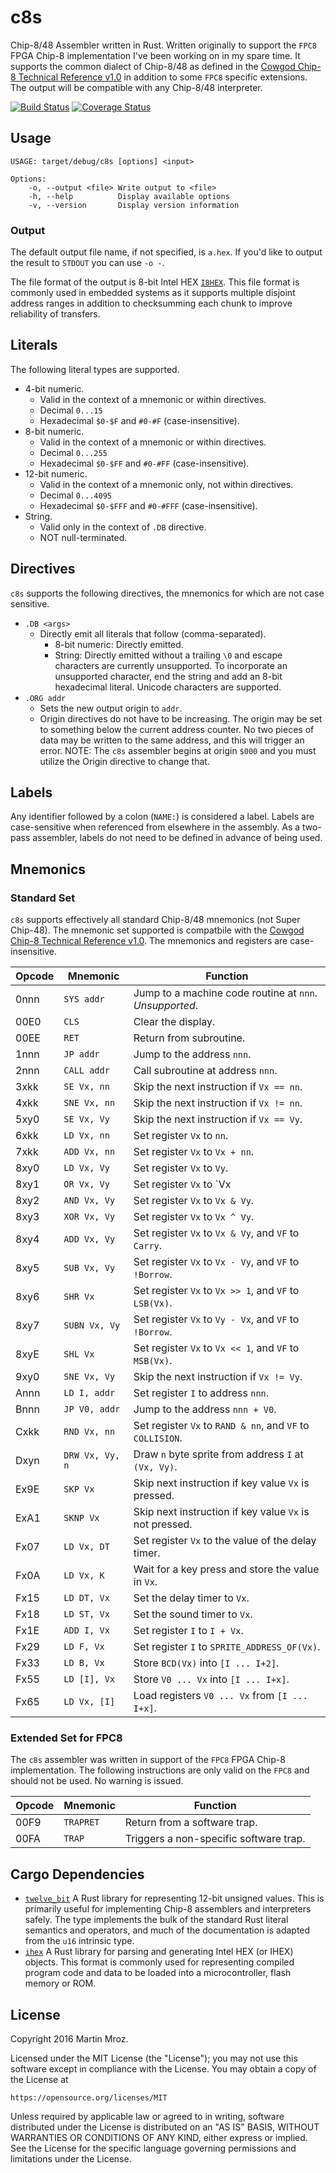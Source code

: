 c8s
===

Chip-8/48 Assembler written in Rust. Written originally to support the `FPC8` FPGA Chip-8 implementation I've been working on in my spare time. It supports the common dialect of Chip-8/48 as defined in the [Cowgod Chip-8 Technical Reference v1.0](http://devernay.free.fr/hacks/chip8/C8TECH10.HTM) in addition to some `FPC8` specific extensions. The output will be compatible with any Chip-8/48 interpreter.

[![Build Status](https://travis-ci.org/martinmroz/c8s.svg?branch=master)](https://travis-ci.org/martinmroz/c8s)
[![Coverage Status](https://coveralls.io/repos/github/martinmroz/c8s/badge.svg?branch=master)](https://coveralls.io/github/martinmroz/c8s?branch=master)

## Usage

```
USAGE: target/debug/c8s [options] <input>

Options:
    -o, --output <file> Write output to <file>
    -h, --help          Display available options
    -v, --version       Display version information
```

### Output

The default output file name, if not specified, is `a.hex`. If you'd like to output the result to `STDOUT` you can use `-o -`.

The file format of the output is 8-bit Intel HEX [`I8HEX`](https://en.wikipedia.org/wiki/Intel_HEX). This file format is commonly used in embedded systems as it supports multiple disjoint address ranges in addition to checksumming each chunk to improve reliability of transfers.

## Literals
The following literal types are supported.

* 4-bit numeric.
	* Valid in the context of a mnemonic or within directives.
	* Decimal `0...15`
	* Hexadecimal `$0-$F` and `#0-#F` (case-insensitive).
* 8-bit numeric.
	* Valid in the context of a mnemonic or within directives.
	* Decimal `0...255`
	* Hexadecimal `$0-$FF` and `#0-#FF` (case-insensitive).
* 12-bit numeric.
	* Valid in the context of a mnemonic only, not within directives.
	* Decimal `0...4095`
	* Hexadecimal `$0-$FFF` and `#0-#FFF` (case-insensitive).
* String.
	* Valid only in the context of `.DB` directive.
	* NOT null-terminated.

## Directives
`c8s` supports the following directives, the mnemonics for which are not case sensitive.

* `.DB <args>`
	* Directly emit all literals that follow (comma-separated).
		* 8-bit numeric: Directly emitted.
		* String: Directly emitted without a trailing `\0` and escape characters are currently unsupported. To incorporate an unsupported character, end the string and add an 8-bit hexadecimal literal. Unicode characters are supported.
* `.ORG addr`
	* Sets the new output origin to `addr`. 
	* Origin directives do not have to be increasing. The origin may be set to something below the current address counter. No two pieces of data may be written to the same address, and this will trigger an error. NOTE: The `c8s` assembler begins at origin `$000` and you must utilize the Origin directive to change that.

## Labels

Any identifier followed by a colon (`NAME:`) is considered a label. Labels are case-sensitive when referenced from elsewhere in the assembly. As a two-pass assembler, labels do not need to be defined in advance of being used.

## Mnemonics

### Standard Set
`c8s` supports effectively all standard Chip-8/48 mnemonics (not Super Chip-48). The mnemonic set supported is compatbile with the [Cowgod Chip-8 Technical Reference v1.0](http://devernay.free.fr/hacks/chip8/C8TECH10.HTM). The mnemonics and registers are case-insensitive.

| Opcode | Mnemonic        | Function                                                    |
| ------ | --------------- | ----------------------------------------------------------- |
| 0nnn   | `SYS addr`      | Jump to a machine code routine at `nnn`. *Unsupported*.     |
| 00E0   | `CLS`           | Clear the display.                                          |
| 00EE   | `RET`           | Return from subroutine.                                     |
| 1nnn   | `JP addr`       | Jump to the address `nnn`.                                  |
| 2nnn   | `CALL addr`     | Call subroutine at address `nnn`.                           |
| 3xkk   | `SE Vx, nn`     | Skip the next instruction if `Vx == nn`.                    |
| 4xkk   | `SNE Vx, nn`    | Skip the next instruction if `Vx != nn`.                    |
| 5xy0   | `SE Vx, Vy`     | Skip the next instruction if `Vx == Vy`.                    |
| 6xkk   | `LD Vx, nn`     | Set register `Vx` to `nn`.                                  |
| 7xkk   | `ADD Vx, nn`    | Set register `Vx` to `Vx + nn`.                             |
| 8xy0   | `LD Vx, Vy`     | Set register `Vx` to `Vy`.                                  |
| 8xy1   | `OR Vx, Vy`     | Set register `Vx` to `Vx | Vy`.                             |
| 8xy2   | `AND Vx, Vy`    | Set register `Vx` to `Vx & Vy`.                             |
| 8xy3   | `XOR Vx, Vy`    | Set register `Vx` to `Vx ^ Vy`.                             |
| 8xy4   | `ADD Vx, Vy`    | Set register `Vx` to `Vx & Vy`, and `VF` to `Carry`.        |
| 8xy5   | `SUB Vx, Vy`    | Set register `Vx` to `Vx - Vy`, and `VF` to `!Borrow`.      |
| 8xy6   | `SHR Vx`        | Set register `Vx` to `Vx >> 1`, and `VF` to `LSB(Vx)`.      |
| 8xy7   | `SUBN Vx, Vy`   | Set register `Vx` to `Vy - Vx`, and `VF` to `!Borrow`.      |
| 8xyE   | `SHL Vx`        | Set register `Vx` to `Vx << 1`, and `VF` to `MSB(Vx)`.      |
| 9xy0   | `SNE Vx, Vy`    | Skip the next instruction if `Vx != Vy`.                    |
| Annn   | `LD I, addr`    | Set register `I` to address `nnn`.                          |
| Bnnn   | `JP V0, addr`   | Jump to the address `nnn + V0`.                             |
| Cxkk   | `RND Vx, nn`    | Set register `Vx` to `RAND & nn`, and `VF` to `COLLISION`.  |
| Dxyn   | `DRW Vx, Vy, n` | Draw `n` byte sprite from address `I` at `(Vx, Vy)`.        |
| Ex9E   | `SKP Vx`        | Skip next instruction if key value `Vx` is pressed.         |
| ExA1   | `SKNP Vx`       | Skip next instruction if key value `Vx` is not pressed.     |
| Fx07   | `LD Vx, DT`     | Set register `Vx` to the value of the delay timer.          |
| Fx0A   | `LD Vx, K`      | Wait for a key press and store the value in `Vx`.           |
| Fx15   | `LD DT, Vx`     | Set the delay timer to `Vx`.                                |
| Fx18   | `LD ST, Vx`     | Set the sound timer to `Vx`.                                |
| Fx1E   | `ADD I, Vx`     | Set register `I` to `I + Vx`.                               |
| Fx29   | `LD F, Vx`      | Set register `I` to `SPRITE_ADDRESS_OF(Vx)`.                |
| Fx33   | `LD B, Vx`      | Store `BCD(Vx)` into `[I ... I+2]`.                         |
| Fx55   | `LD [I], Vx`    | Store `V0 ... Vx` into `[I ... I+x]`.                       |
| Fx65   | `LD Vx, [I]`    | Load registers `V0 ... Vx` from `[I ... I+x]`.              |

### Extended Set for FPC8

The `c8s` assembler was written in support of the `FPC8` FPGA Chip-8 implementation. The following instructions are only valid on the `FPC8` and should not be used. No warning is issued.

| Opcode | Mnemonic        | Function                                                    |
| ------ | --------------- | ----------------------------------------------------------- |
| 00F9   | `TRAPRET`       | Return from a software trap.                                |
| 00FA   | `TRAP`          | Triggers a non-specific software trap.                      |

## Cargo Dependencies

* [`twelve_bit`](https://crates.io/crates/twelve_bit) A Rust library for representing 12-bit unsigned values. This is primarily useful for implementing Chip-8 assemblers and interpreters safely. The type implements the bulk of the standard Rust literal semantics and operators, and much of the documentation is adapted from the `u16` intrinsic type.
* [`ihex`](https://crates.io/crates/ihex) A Rust library for parsing and generating Intel HEX (or IHEX) objects. This format is commonly used for representing compiled program code and data to be loaded into a microcontroller, flash memory or ROM.

## License
Copyright 2016 Martin Mroz.

Licensed under the MIT License (the "License"); you may not use this software except in compliance with the License. You may obtain a copy of the License at

    https://opensource.org/licenses/MIT

Unless required by applicable law or agreed to in writing, software distributed under the License is distributed on an "AS IS" BASIS, WITHOUT WARRANTIES OR CONDITIONS OF ANY KIND, either express or implied. See the License for the specific language governing permissions and limitations under the License.
